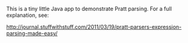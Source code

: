 This is a tiny little Java app to demonstrate Pratt parsing. For a full explanation, see:

http://journal.stuffwithstuff.com/2011/03/19/pratt-parsers-expression-parsing-made-easy/